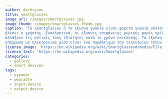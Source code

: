 ```yaml
---
author: dechrysou
title: smartglasses
image_url: /images/smartglasses.jpg
image_thumb: /images/smartglasses-thumb.jpg
caption: 'Τα smartglasses ή τα έξυπνα γυαλιά είναι φορετά γυαλιά υπολογιστών που προσθέτουν πληροφορίες παράλληλα ή σε ό, τι
βλέπει ο χρήστης. Εναλλακτικά, οι έξυπνες επιφάνειες μερικές φορές ορίζονται ως φορητά γυαλιά υπολογιστών που μπορούν να
αλλάξουν τις οπτικές τους ιδιότητες κατά το χρόνο εκτέλεσης. Τα έξυπνα γυαλιά ηλίου τα οποία έχουν προγραμματιστεί να αλλάζουν
απόχρωση με ηλεκτρονικά μέσα είναι ένα παράδειγμα του τελευταίου τύπου έξυπνων γυαλιών.'
license_image: 'https://en.wikipedia.org/wiki/Smartglasses#/media/File:A_Google_Glass_wearer.jpg'
license_text: 'https://en.wikipedia.org/wiki/Smartglasses'
categories:
  - gallery
  - smart devices
tags:
  - eyewear
  - wearable
  - input-device
  - output-device
---
```

